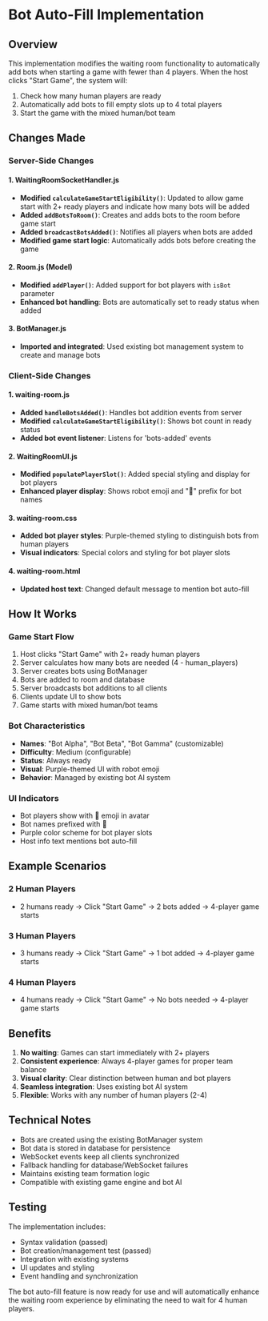 # Bot Auto-Fill Implementation

## Overview
This implementation modifies the waiting room functionality to automatically add bots when starting a game with fewer than 4 players. When the host clicks "Start Game", the system will:

1. Check how many human players are ready
2. Automatically add bots to fill empty slots up to 4 total players
3. Start the game with the mixed human/bot team

## Changes Made

### Server-Side Changes

#### 1. WaitingRoomSocketHandler.js
- **Modified `calculateGameStartEligibility()`**: Updated to allow game start with 2+ ready players and indicate how many bots will be added
- **Added `addBotsToRoom()`**: Creates and adds bots to the room before game start
- **Added `broadcastBotsAdded()`**: Notifies all players when bots are added
- **Modified game start logic**: Automatically adds bots before creating the game

#### 2. Room.js (Model)
- **Modified `addPlayer()`**: Added support for bot players with `isBot` parameter
- **Enhanced bot handling**: Bots are automatically set to ready status when added

#### 3. BotManager.js
- **Imported and integrated**: Used existing bot management system to create and manage bots

### Client-Side Changes

#### 1. waiting-room.js
- **Added `handleBotsAdded()`**: Handles bot addition events from server
- **Modified `calculateGameStartEligibility()`**: Shows bot count in ready status
- **Added bot event listener**: Listens for 'bots-added' events

#### 2. WaitingRoomUI.js
- **Modified `populatePlayerSlot()`**: Added special styling and display for bot players
- **Enhanced player display**: Shows robot emoji and "🤖" prefix for bot names

#### 3. waiting-room.css
- **Added bot player styles**: Purple-themed styling to distinguish bots from human players
- **Visual indicators**: Special colors and styling for bot player slots

#### 4. waiting-room.html
- **Updated host text**: Changed default message to mention bot auto-fill

## How It Works

### Game Start Flow
1. Host clicks "Start Game" with 2+ ready human players
2. Server calculates how many bots are needed (4 - human_players)
3. Server creates bots using BotManager
4. Bots are added to room and database
5. Server broadcasts bot additions to all clients
6. Clients update UI to show bots
7. Game starts with mixed human/bot teams

### Bot Characteristics
- **Names**: "Bot Alpha", "Bot Beta", "Bot Gamma" (customizable)
- **Difficulty**: Medium (configurable)
- **Status**: Always ready
- **Visual**: Purple-themed UI with robot emoji
- **Behavior**: Managed by existing bot AI system

### UI Indicators
- Bot players show with 🤖 emoji in avatar
- Bot names prefixed with 🤖
- Purple color scheme for bot player slots
- Host info text mentions bot auto-fill

## Example Scenarios

### 2 Human Players
- 2 humans ready → Click "Start Game" → 2 bots added → 4-player game starts

### 3 Human Players  
- 3 humans ready → Click "Start Game" → 1 bot added → 4-player game starts

### 4 Human Players
- 4 humans ready → Click "Start Game" → No bots needed → 4-player game starts

## Benefits

1. **No waiting**: Games can start immediately with 2+ players
2. **Consistent experience**: Always 4-player games for proper team balance
3. **Visual clarity**: Clear distinction between human and bot players
4. **Seamless integration**: Uses existing bot AI system
5. **Flexible**: Works with any number of human players (2-4)

## Technical Notes

- Bots are created using the existing BotManager system
- Bot data is stored in database for persistence
- WebSocket events keep all clients synchronized
- Fallback handling for database/WebSocket failures
- Maintains existing team formation logic
- Compatible with existing game engine and bot AI

## Testing

The implementation includes:
- Syntax validation (passed)
- Bot creation/management test (passed)
- Integration with existing systems
- UI updates and styling
- Event handling and synchronization

The bot auto-fill feature is now ready for use and will automatically enhance the waiting room experience by eliminating the need to wait for 4 human players.